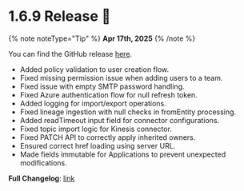 # 1.6.9 Release 🎉

{% note noteType="Tip" %}
**Apr 17th, 2025**
{% /note %}

You can find the GitHub release [here](https://github.com/open-metadata/OpenMetadata/releases/tag/1.6.9-release).

- Added policy validation to user creation flow.
- Fixed missing permission issue when adding users to a team.
- Fixed issue with empty SMTP password handling.
- Fixed Azure authentication flow for null refresh token.
- Added logging for import/export operations.
- Fixed lineage ingestion with null checks in fromEntity processing.
- Added readTimeout input field for connector configurations.
- Fixed topic import logic for Kinesis connector.
- Fixed PATCH API to correctly apply inherited owners.
- Ensured correct href loading using server URL.
- Made fields immutable for Applications to prevent unexpected modifications.

**Full Changelog**: [link](https://github.com/open-metadata/OpenMetadata/compare/1.6.8-release...1.6.9-release)
